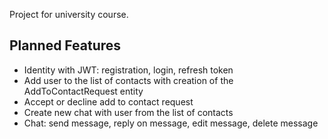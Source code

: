 Project for university course.
## Planned Features
- Identity with JWT: registration, login, refresh token
- Add user to the list of contacts with creation of the AddToContactRequest entity
- Accept or decline add to contact request
- Create new chat with user from the list of contacts
- Chat: send message, reply on message, edit message, delete message
